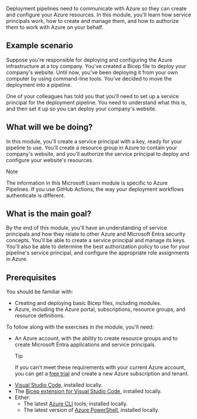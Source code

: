 Deployment pipelines need to communicate with Azure so they can create and configure your Azure resources. In this module, you'll learn how service principals work, how to create and manage them, and how to authorize them to work with Azure on your behalf.

## Example scenario

Suppose you're responsible for deploying and configuring the Azure infrastructure at a toy company. You've created a Bicep file to deploy your company's website. Until now, you've been deploying it from your own computer by using command-line tools. You've decided to move the deployment into a pipeline.

One of your colleagues has told you that you'll need to set up a service principal for the deployment pipeline. You need to understand what this is, and then set it up so you can deploy your company's website.

## What will we be doing?

In this module, you'll create a service principal with a key, ready for your pipeline to use. You'll create a resource group in Azure to contain your company's website, and you'll authorize the service principal to deploy and configure your website's resources.

> [!NOTE]
> The information in this Microsoft Learn module is specific to Azure Pipelines. If you use GitHub Actions, the way your deployment workflows authenticate is different.

## What is the main goal?

By the end of this module, you'll have an understanding of service principals and how they relate to other Azure and Microsoft Entra security concepts. You'll be able to create a service principal and manage its keys. You'll also be able to determine the best authorization policy to use for your pipeline's service principal, and configure the appropriate role assignments in Azure.

## Prerequisites

You should be familiar with:

- Creating and deploying basic Bicep files, including modules.
- Azure, including the Azure portal, subscriptions, resource groups, and resource definitions.

To follow along with the exercises in the module, you'll need:

- An Azure account, with the ability to create resource groups and to create Microsoft Entra applications and service principals.
  > [!TIP]
  > If you can't meet these requirements with your current Azure account, you can get a [free trial](https://azure.microsoft.com/free/?azure-portal=true) and create a new Azure subscription and tenant.
- [Visual Studio Code](https://code.visualstudio.com), installed locally.  
- The [Bicep extension for Visual Studio Code](https://marketplace.visualstudio.com/items?itemName=ms-azuretools.vscode-bicep), installed locally.  
- Either:
  - The latest [Azure CLI](/cli/azure/install-azure-cli) tools, installed locally.  
  - The latest version of [Azure PowerShell](/powershell/azure/install-az-ps), installed locally.
